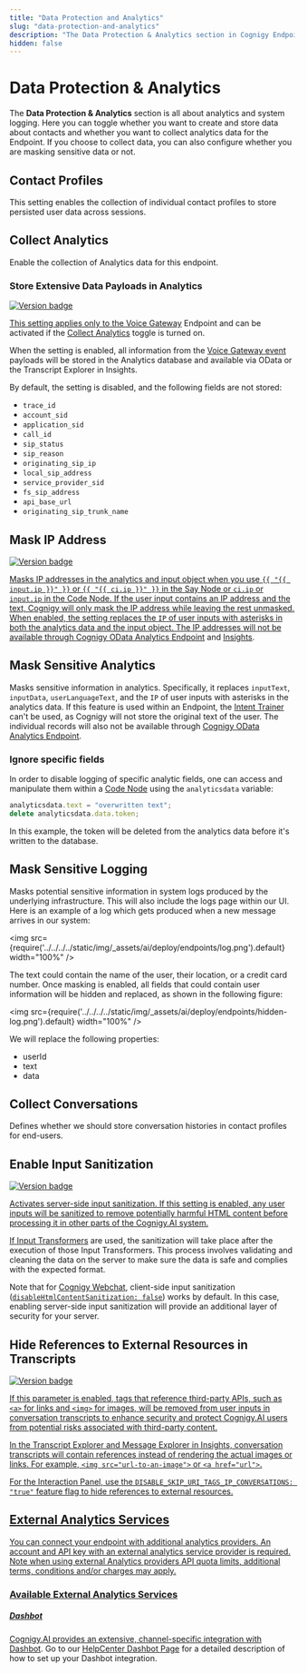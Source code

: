 ```yaml
---
title: "Data Protection and Analytics" 
slug: "data-protection-and-analytics" 
description: "The Data Protection & Analytics section in Cognigy Endpoints provides control over analytics and system logging. It allows you to customize the handling of contact data creation and storage, analytics data collection, and sensitive data masking to ensure comprehensive data protection."
hidden: false 
---
```


# Data Protection & Analytics

The **Data Protection & Analytics** section is all about analytics and system logging. Here you can toggle whether you want to create and store data about contacts and whether you want to collect analytics data for the Endpoint. If you choose to collect data, you can also configure whether you are masking sensitive data or not.

## Contact Profiles

This setting enables the collection of individual contact profiles to store persisted user data across sessions.

## Collect Analytics

Enable the collection of Analytics data for this endpoint.

### Store Extensive Data Payloads in Analytics

<a href="../../../release-notes/4.60.md" /><img src="https://img.shields.io/badge/Added in-v4.60-blue.svg" alt="Version badge" />

This setting applies only to the [Voice Gateway](../endpoint-reference/voice-gateway.md) Endpoint
and can be activated if the [Collect Analytics](#collect-analytics) toggle is turned on.

When the setting is enabled, all information from the [Voice Gateway event](../../../voice-gateway/references/events/overview.md) payloads will be stored in the Analytics database and available via OData or the Transcript Explorer in Insights.

By default, the setting is disabled, and the following fields are not stored:

- `trace_id`
- `account_sid`
- `application_sid`
- `call_id`
- `sip_status`
- `sip_reason`
- `originating_sip_ip`
- `local_sip_address`
- `service_provider_sid`
- `fs_sip_address`
- `api_base_url`
- `originating_sip_trunk_name`

## Mask IP Address

<a href="../../../release-notes/4.53.md" /><img src="https://img.shields.io/badge/Added in-v4.53-blue.svg" alt="Version badge" />

Masks IP addresses in the analytics and input object when you use `{{ "{{ input.ip }}" }}` or `{{ "{{ ci.ip }}" }}` in the Say Node or  `ci.ip` or `input.ip` in the Code Node. If the user input contains an IP address and the text, Cognigy will only mask the IP address while leaving the rest unmasked. When enabled, the setting replaces the `IP` of user inputs with asterisks in both the analytics data and the input object.
The IP addresses will not be available through [Cognigy OData Analytics Endpoint](../../analyze/odata.md) and [Insights](../../../insights/overview.md).

## Mask Sensitive Analytics

Masks sensitive information in analytics. Specifically, it replaces `inputText`, `inputData`, `userLanguageText`, and the `IP` of user inputs with asterisks in the analytics data. If this feature is used within an Endpoint, the [Intent Trainer](../../train/intent-trainer.md) can't be used, as Cognigy will not store the original text of the user. The individual records will also not be available through [Cognigy OData Analytics Endpoint](../../analyze/odata.md).

### Ignore specific fields

In order to disable logging of specific analytic fields, one can access and manipulate them within a [Code Node](../../resource/node-reference/basic/code/overview.md) using the `analyticsdata` variable:

```js
analyticsdata.text = "overwritten text";
delete analyticsdata.data.token;
```

In this example, the token will be deleted from the analytics data before it's written to the database.

## Mask Sensitive Logging

Masks potential sensitive information in system logs produced by the underlying infrastructure. This will also include the logs page within our UI. Here is an example of a log which gets produced when a new message arrives in our system:

<img src={require('../../../../static/img/_assets/ai/deploy/endpoints/log.png').default} width="100%" />

The text could contain the name of the user, their location, or a credit card number. Once masking is enabled, all fields that could contain user information will be hidden and replaced, as shown in the following figure:

<img src={require('../../../../static/img/_assets/ai/deploy/endpoints/hidden-log.png').default} width="100%" />

We will replace the following properties:
- userId
- text
- data

## Collect Conversations

Defines whether we should store conversation histories in contact profiles for end-users.

## Enable Input Sanitization

<a href="../../../release-notes/4.81.md" /><img src="https://img.shields.io/badge/Added in-v4.81-blue.svg" alt="Version badge" />

Activates server-side input sanitization.
If this setting is enabled,
any user inputs will be sanitized
to remove potentially harmful HTML content before processing it in other parts of the Cognigy.AI system.

If [Input Transformers](transformers/input-transformer.md) are used, the sanitization will take place after the execution of those Input Transformers.
This process involves validating and cleaning the data on the server to make sure the data is safe and complies with the expected format.

Note that for [Cognigy Webchat](../../../webchat/index.md),
client-side input sanitization
([`disableHtmlContentSanitization: false`](https://github.com/Cognigy/WebchatWidget/blob/master/docs/embedding.md#endpoint-settings))
works by default. 
In this case, enabling server-side input sanitization will provide an additional layer of security for your server.

## Hide References to External Resources in Transcripts

<a href="../../../release-notes/4.92.md" /><img src="https://img.shields.io/badge/Added in-v4.92-blue.svg" alt="Version badge" />

If this parameter is enabled, tags that reference third-party APIs, such as `<a>` for links and `<img>` for images, will be removed from user inputs in conversation transcripts to enhance security and protect Cognigy.AI users from potential risks associated with third-party content.

In the Transcript Explorer and Message Explorer in Insights,
conversation transcripts will contain references instead of rendering the actual images or links.
For example,  `<img src="url-to-an-image">` or `<a href="url">`.

For the Interaction Panel, use the `DISABLE_SKIP_URI_TAGS_IP_CONVERSATIONS: "true"` feature flag to hide references to external resources.

## External Analytics Services

You can connect your endpoint with additional analytics providers. An account and API key with an external analytics service provider is required. Note when using external Analytics providers API quota limits, additional terms, conditions and/or charges may apply.

### Available External Analytics Services

##### Dashbot
Cognigy.AI provides an extensive, channel-specific integration with [Dashbot](https://www.dashbot.io).
Go to our [HelpCenter Dashbot Page](https://support.cognigy.com/hc/en-us/articles/360016311379) for a detailed description of how to set up your Dashbot integration.